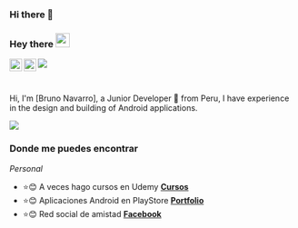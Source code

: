 ### Hi there 👋

<!--
**brunonavarro/brunonavarro** is a ✨ _special_ ✨ repository because its `README.md` (this file) appears on your GitHub profile.

Here are some ideas to get you started:

- 🔭 I’m currently working on ...
- 🌱 I’m currently learning ...
- 👯 I’m looking to collaborate on ...
- 🤔 I’m looking for help with ...
- 💬 Ask me about ...
- 📫 How to reach me: ...
- 😄 Pronouns: ...
- ⚡ Fun fact: ...
-->

### Hey there <img src="https://media.giphy.com/media/hvRJCLFzcasrR4ia7z/giphy.gif" width="25px">

<a href="https://www.linkedin.com/in/bruno-navarro-nuñez/">
  <img align="left" alt="BrunoNavarro LinkdeIN" width="22px" src="https://cdn.jsdelivr.net/npm/simple-icons@v3/icons/linkedin.svg" />
</a>

<a href="https://www.udemy.com/user/bruno-navarro-8/">
  <img align="left" alt="BrunoNavarro Udemy" width="22px" src="https://cdn.jsdelivr.net/npm/simple-icons@3.13.0/icons/udemy.svg" />
</a>

![](https://visitor-badge.glitch.me/badge?page_id=hebertdev1.hebertdev1)

<br />

Hi, I'm [Bruno Navarro], a Junior Developer 🚀 from Peru, I have experience in the design and building of Android applications.

<img  src="https://scontent.fpiu2-1.fna.fbcdn.net/v/t1.0-9/69019733_368923167381769_877995442489524224_o.jpg?_nc_cat=107&ccb=2&_nc_sid=8bfeb9&_nc_eui2=AeEQWfcUKVGw-750-CAaxG0peC4NRfiXuHp4Lg1F-Je4eoMDJCzEoXwBTZVYmX_qwETtGw2JzymOhdbX3sI5mlJV&_nc_ohc=D4xcEZW9ej4AX9CJWWu&_nc_ht=scontent.fpiu2-1.fna&oh=93a22bf66b4fa3bb5f5a115962fbf4c3&oe=5FEFA2A2" />
  


### Donde me puedes encontrar

_Personal_
* :star::blush: A veces hago cursos en Udemy **[Cursos](https://www.udemy.com/user/bruno-navarro-8/)**
* :star::blush: Aplicaciones Android en PlayStore **[Portfolio](https://play.google.com/store/apps/developer?id=Bruno+Navarro)**
* :star::blush: Red social de amistad **[Facebook](https://facebook.com/bruno.dnn)**

